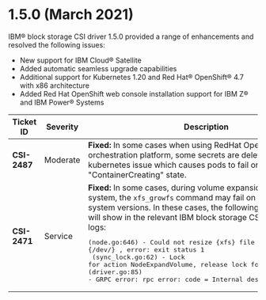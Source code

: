 # 1.5.0 (March 2021)

IBM® block storage CSI driver 1.5.0 provided a range of enhancements and resolved the following issues:

-   New support for IBM Cloud® Satellite
-   Added automatic seamless upgrade capabilities
-   Additional support for Kubernetes 1.20 and Red Hat® OpenShift® 4.7 with x86 architecture
-   Added Red Hat OpenShift web console installation support for IBM Z® and IBM Power® Systems

|Ticket ID|Severity|Description|
|---------|--------|-----------|
|**CSI-2487**|Moderate|**Fixed:** In some cases when using RedHat OpenShift or K8S orchestration platform, some secrets are deleted due to kubernetes issue which causes pods to fail or stuck in "ContainerCreating" state.|
|**CSI-2471**|Service|**Fixed:** In some cases, during volume expansion of an XFS file system, the `xfs_growfs` command may fail on some operating system versions. In these cases, the following log messages will show in the relevant IBM block storage CSI driver node logs:<br /><pre>(node.go:646) - Could not resize {xfs} file system of {/dev/<device>} , error: exit status 1<br /> (sync_lock.go:62) - Lock for action NodeExpandVolume, release lock for volume<br />(driver.go:85) - GRPC error: rpc error: code = Internal desc = exit status 1</pre>|